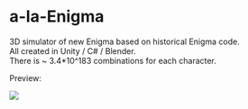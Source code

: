 # a-la-Enigma
3D simulator of new Enigma based on historical Enigma code.  
All created in Unity / C# / Blender.  
There is ~ 3.4*10^183 combinations for each character.  
  
Preview:

<img src = "images/presentation.gif" >
